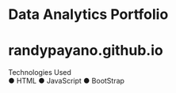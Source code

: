 # Data Analytics Portfolio
# randypayano.github.io

Technologies Used	
●	HTML
●	JavaScript
●	BootStrap
